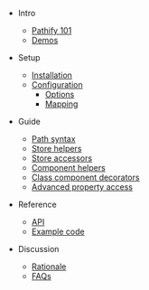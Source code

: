- Intro

    - [Pathify 101](/intro/pathify.md)
    - [Demos](/intro/demos.md)

- Setup

    - [Installation](/setup/install.md)
    - [Configuration](/setup/config.md)
        - [Options](/setup/options.md)
        - [Mapping](/setup/mapping.md)

- Guide

    - [Path syntax](/guide/paths.md)
    - [Store helpers](/guide/store.md)
    - [Store accessors](/guide/accessors.md)
    - [Component helpers](/guide/component.md)
    - [Class component decorators](/guide/decorators.md)
    - [Advanced property access](/guide/properties.md)

- Reference

  - [API](/reference/api.md)
  - [Example code](/reference/code.md)

- Discussion

    - [Rationale](/discussion/rationale.md)
    - [FAQs](/discussion/faq.md)
    
